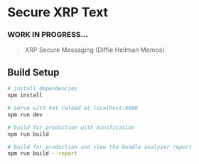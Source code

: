 # Secure XRP Text

### WORK IN PROGRESS...

> XRP Secure Messaging (Diffie Hellman Memos)

## Build Setup

``` bash
# install dependencies
npm install

# serve with hot reload at localhost:8080
npm run dev

# build for production with minification
npm run build

# build for production and view the bundle analyzer report
npm run build --report
```
